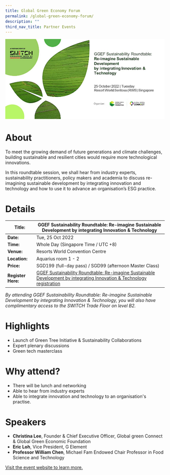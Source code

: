 ```yaml
---
title: Global Green Economy Forum
permalink: /global-green-economy-forum/
description: ""
third_nav_title: Partner Events
---
```

![GGEF SWITCH 2022](/images/GGEF.jpg)
# About
To meet the growing demand of future generations and climate challenges, building sustainable and resilient cities would require more technological innovations. 

In this roundtable session, we shall hear from industry experts, sustainability practitioners, policy makers and academia to discuss re-imagining sustainable development by integrating innovation and technology and how to use it to advance an organisation’s ESG practice.

# Details

| **Title:** | **GGEF Sustainability Roundtable: Re-imagine Sustainable Development by integrating Innovation & Technology** |
| -------- | -------- |
|**Date:** | Tue, 25 Oct 2022 |
| **Time:** | Whole Day (Singapore Time / UTC +8) |
|**Venue:** | Resorts World Convention Centre |
|**Location:** | Aquarius room 1 - 2 |
|**Price:** | SGD199 (full-day pass) / SGD99 (afternoon Master Class) |
|**Register Here:** | [GGEF Sustainability Roundtable: Re-imagine Sustainable Development by integrating Innovation & Technology registration](https://ggefsustainabilityroundtable.eventbrite.sg )

*By attending GGEF Sustainability Roundtable: Re-imagine Sustainable Development by integrating Innovation & Technology, you will also have complimentary access to the SWITCH Trade Floor on level B2.*

# Highlights
*   Launch of Green Tree Initiative & Sustainability Collaborations 
*   Expert plenary discussions
*   Green tech masterclass 


# Why attend?
* There will be lunch and networking 
* Able to hear from industry experts 
* Able to integrate innovation and technology to an organisation's practise.

# Speakers
* **Christina Lee**, Founder & Chief Executive Officer, Global green Connect & Global Green Economic Foundation
* **Eric Loh**, Vice President, G Element
* **Professor William Chen**, Michael Fam Endowed Chair Professor in Food Science and Technology

[Visit the event website to learn more.](www.ggef.com/roundtable )